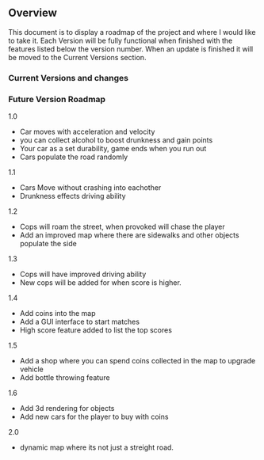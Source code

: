## Overview 
This document is to display a roadmap of the project and where I would like to take it. Each Version will be fully functional when finished with the features listed below the version number. When an update is finished it will be moved to the Current Versions section.

### Current Versions and changes

### Future Version Roadmap

1.0
- Car moves with acceleration and velocity
- you can collect alcohol to boost drunkness and gain points
- Your car as a set durability, game ends when you run out
- Cars populate the road randomly

1.1
- Cars Move without crashing into eachother
- Drunkness effects driving ability

1.2
- Cops will roam the street, when provoked will chase the player
- Add an improved map where there are sidewalks and other objects populate the side

1.3
- Cops will have improved driving ability 
- New cops will be added for when score is higher.

1.4
- Add coins into the map
- Add a GUI interface to start matches
- High score feature added to list the top scores 

1.5
- Add a shop where you can spend coins collected in the map to upgrade vehicle 
- Add bottle throwing feature 

1.6 
- Add 3d rendering for objects
- Add new cars for the player to buy with coins 

2.0
- dynamic map where its not just a streight road.


